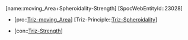 ﻿---
type: TrizContradiction
aliases:
- moving_Area+Spheroidality-Strength
license: CC BY-SA 4.0
copyright: https://github.com/SpocWeb
IsDeleted: false
IsReadOnly: false
Confidential: public
tags: 
- Triz/Contradiction
---
[name::moving_Area+Spheroidality-Strength]
[SpocWebEntityId::23028]
+ [pro::[Triz-moving_Area](tech/Triz/Parameter/Triz-moving_Area.md)]
[Triz-Principle::[Triz-Spheroidality](tech/Triz/Principle/Triz-Spheroidality.md)]
- [con::[Triz-Strength](tech/Triz/Parameter/Triz-Strength.md)]

